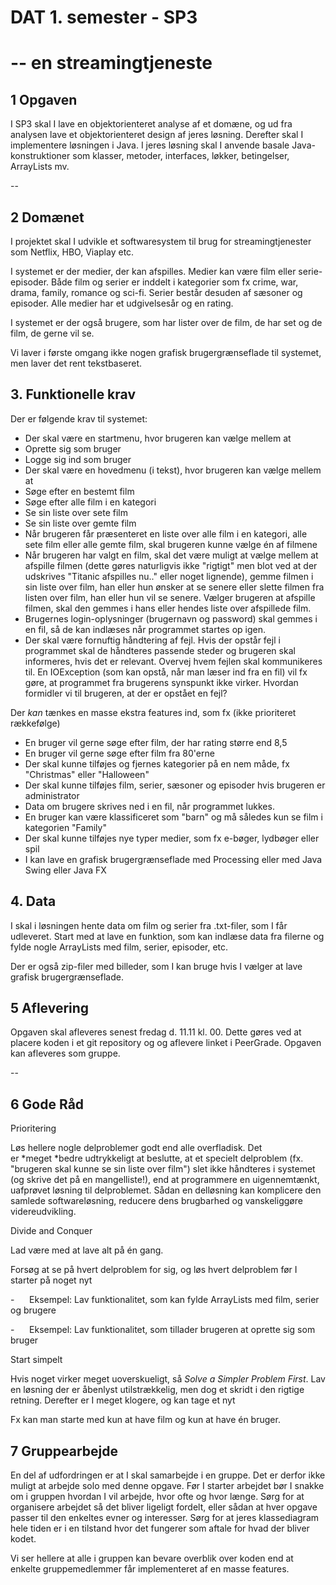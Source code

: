 DAT 1. semester - SP3
=====================

-- en streamingtjeneste
======================

1 Opgaven
---------

I SP3 skal I lave en objektorienteret analyse af et domæne, og ud fra analysen lave et objektorienteret design af jeres løsning. Derefter skal I implementere løsningen i Java. I jeres løsning skal I anvende basale Java-konstruktioner som klasser, metoder, interfaces, løkker, betingelser, ArrayLists mv.

--

2 Domænet
---------

I projektet skal I udvikle et softwaresystem til brug for streamingtjenester som Netflix, HBO, Viaplay etc.

I systemet er der medier, der kan afspilles. Medier kan være film eller serie-episoder. Både film og serier er inddelt i kategorier som fx crime, war, drama, family, romance og sci-fi. Serier består desuden af sæsoner og episoder. Alle medier har et udgivelsesår og en rating.

I systemet er der også brugere, som har lister over de film, de har set og de film, de gerne vil se.

Vi laver i første omgang ikke nogen grafisk brugergrænseflade til systemet, men laver det rent tekstbaseret.

3\. Funktionelle krav
---------------------

Der er følgende krav til systemet:

-   Der skal være en startmenu, hvor brugeren kan vælge mellem at
-   Oprette sig som bruger
-   Logge sig ind som bruger
-   Der skal være en hovedmenu (i tekst), hvor brugeren kan vælge mellem at
-   Søge efter en bestemt film
-   Søge efter alle film i en kategori
-   Se sin liste over sete film
-   Se sin liste over gemte film
-   Når brugeren får præsenteret en liste over alle film i en kategori, alle sete film eller alle gemte film, skal brugeren kunne vælge én af filmene
-   Når brugeren har valgt en film, skal det være muligt at vælge mellem at afspille filmen (dette gøres naturligvis ikke "rigtigt" men blot ved at der udskrives "Titanic afspilles nu.." eller noget lignende), gemme filmen i sin liste over film, han eller hun ønsker at se senere eller slette filmen fra listen over film, han eller hun vil se senere. Vælger brugeren at afspille filmen, skal den gemmes i hans eller hendes liste over afspillede film.
-   Brugernes login-oplysninger (brugernavn og password) skal gemmes i en fil, så de kan indlæses når programmet startes op igen. 
-   Der skal være fornuftig håndtering af fejl. Hvis der opstår fejl i programmet skal de håndteres passende steder og brugeren skal informeres, hvis det er relevant. Overvej hvem fejlen skal kommunikeres til. En IOException (som kan opstå, når man læser ind fra en fil) vil fx gøre, at programmet fra brugerens synspunkt ikke virker. Hvordan formidler vi til brugeren, at der er opstået en fejl?

Der *kan* tænkes en masse ekstra features ind, som fx (ikke prioriteret rækkefølge)

-   En bruger vil gerne søge efter film, der har rating større end 8,5
-   En bruger vil gerne søge efter film fra 80'erne
-   Der skal kunne tilføjes og fjernes kategorier på en nem måde, fx "Christmas" eller "Halloween"
-   Der skal kunne tilføjes film, serier, sæsoner og episoder hvis brugeren er administrator
-   Data om brugere skrives ned i en fil, når programmet lukkes.
-   En bruger kan være klassificeret som "barn" og må således kun se film i kategorien "Family"
-   Der skal kunne tilføjes nye typer medier, som fx e-bøger, lydbøger eller spil
-   I kan lave en grafisk brugergrænseflade med Processing eller med Java Swing eller Java FX

4\. Data
--------

I skal i løsningen hente data om film og serier fra .txt-filer, som I får udleveret. Start med at lave en funktion, som kan indlæse data fra filerne og fylde nogle ArrayLists med film, serier, episoder, etc.

Der er også zip-filer med billeder, som I kan bruge hvis I vælger at lave grafisk brugergrænseflade. 

5 Aflevering
------------

Opgaven skal afleveres senest fredag d. 11.11 kl. 00. Dette gøres ved at placere koden i et git repository og og aflevere linket i PeerGrade. Opgaven kan afleveres som gruppe.

--

6 Gode Råd
----------

Prioritering

Løs hellere nogle delproblemer godt end alle overfladisk. Det er *meget *bedre udtrykkeligt at beslutte, at et specielt delproblem (fx. "brugeren skal kunne se sin liste over film") slet ikke håndteres i systemet (og skrive det på en mangelliste!), end at programmere en uigennemtænkt, uafprøvet løsning til delproblemet. Sådan en delløsning kan komplicere den samlede softwareløsning, reducere dens brugbarhed og vanskeliggøre videreudvikling.

Divide and Conquer

Lad være med at lave alt på én gang. 

Forsøg at se på hvert delproblem for sig, og løs hvert delproblem før I starter på noget nyt

-      Eksempel: Lav funktionalitet, som kan fylde ArrayLists med film, serier og brugere

-      Eksempel: Lav funktionalitet, som tillader brugeren at oprette sig som bruger

Start simpelt

Hvis noget virker meget uoverskueligt, så *Solve a Simpler Problem First*. Lav en løsning der er åbenlyst utilstrækkelig, men dog et skridt i den rigtige retning. Derefter er I meget klogere, og kan tage et nyt

Fx kan man starte med kun at have film og kun at have én bruger.

7 Gruppearbejde
---------------

En del af udfordringen er at I skal samarbejde i en gruppe. Det er derfor ikke muligt at arbejde solo med denne opgave. Før I starter arbejdet bør I snakke om i gruppen hvordan I vil arbejde, hvor ofte og hvor længe. Sørg for at organisere arbejdet så det bliver ligeligt fordelt, eller sådan at hver opgave passer til den enkeltes evner og interesser. Sørg for at jeres klassediagram hele tiden er i en tilstand hvor det fungerer som aftale for hvad der bliver kodet.

Vi ser hellere at alle i gruppen kan bevare overblik over koden end at enkelte gruppemedlemmer får implementeret af en masse features.
